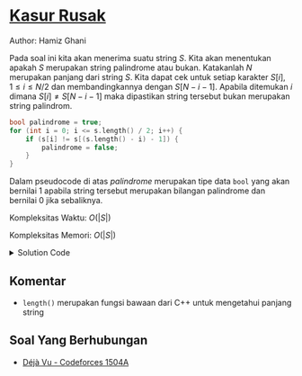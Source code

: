 # [Kasur Rusak](https://tlx.toki.id/courses/basic/chapters/12/problems/D)

Author: Hamiz Ghani

Pada soal ini kita akan menerima suatu string $S$. Kita akan menentukan apakah $S$ merupakan string palindrome atau bukan. Katakanlah $N$ merupakan panjang dari string $S$. Kita dapat cek untuk setiap karakter $S[i], 1≤i≤N/2$ dan membandingkannya dengan $S[N-i-1]$. Apabila ditemukan $i$ dimana $S[i] \neq S[N-i-1]$ maka dipastikan string tersebut bukan merupakan string palindrom.

```c++
bool palindrome = true;
for (int i = 0; i <= s.length() / 2; i++) {
    if (s[i] != s[(s.length() - i) - 1]) {
        palindrome = false;
    }
}
```
Dalam pseudocode di atas $palindrome$ merupakan tipe data `bool` yang akan bernilai $1$ apabila string tersebut merupakan bilangan palindrome dan bernilai $0$ jika sebaliknya.

Kompleksitas Waktu: $O(|S|)$

Kompleksitas Memori: $O(|S|)$

<details>
  <summary>Solution Code</summary>

```c++
#include <bits/stdc++.h>
using namespace std;
string s;
main()
{
    cin >> s;
    bool palindrome = 1;
    for (int i = 0; i <= s.length() / 2; i++) {
        if (s[i] != s[(s.length() - i) - 1])
            palindrome = 0;
    }
    if (palindrome)
        cout << "YA" << endl;
    else
        cout << "BUKAN" << endl;
}
```
</details>



<!-- Tambahkan komentar apabila perlu
-->
## Komentar
    
- `length()` merupakan fungsi bawaan dari C++ untuk mengetahui panjang string


<!-- Tambahkan referensi link materi yang berhubungan apabila perlu

## Materi Yang Berhubungan
    
-  [swap() in C++](https://www.geeksforgeeks.org/swap-in-cpp/)
-->

<!-- Tambahkan referensi link soal yang berhubungan apabila perlu
-->
## Soal Yang Berhubungan
    
- [Déjà Vu - Codeforces 1504A](https://codeforces.com/problemset/problem/1504/A)
